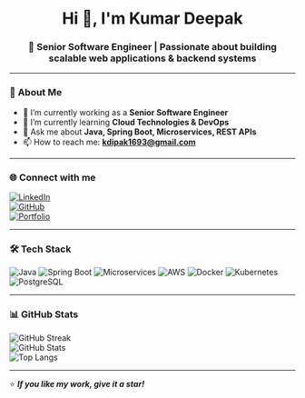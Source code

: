 <h1 align="center">Hi 👋, I'm Kumar Deepak</h1>
<h3 align="center">🚀 Senior Software Engineer | Passionate about building scalable web applications & backend systems</h3>

---

### 🚀 **About Me**
- 🔭 I’m currently working as a **Senior Software Engineer**
- 🌱 I’m currently learning **Cloud Technologies & DevOps**
- 💬 Ask me about **Java, Spring Boot, Microservices, REST APIs**
- 📫 How to reach me: **kdipak1693@gmail.com**

---

### 🌐 **Connect with me**  
[![LinkedIn](https://img.shields.io/badge/LinkedIn-0A66C2?style=for-the-badge&logo=linkedin&logoColor=white)](https://www.linkedin.com/in/your-profile)  
[![GitHub](https://img.shields.io/badge/GitHub-181717?style=for-the-badge&logo=github&logoColor=white)](https://github.com/de011)  
[![Portfolio](https://img.shields.io/badge/Portfolio-FF5722?style=for-the-badge&logo=google-chrome&logoColor=white)](https://your-portfolio-link)  

---

### 🛠 **Tech Stack**
![Java](https://img.shields.io/badge/Java-007396?style=for-the-badge&logo=java&logoColor=white)
![Spring Boot](https://img.shields.io/badge/Spring_Boot-6DB33F?style=for-the-badge&logo=spring-boot&logoColor=white)
![Microservices](https://img.shields.io/badge/Microservices-FF9800?style=for-the-badge&logo=apache&logoColor=white)
![AWS](https://img.shields.io/badge/AWS-FF9900?style=for-the-badge&logo=amazonaws&logoColor=white)
![Docker](https://img.shields.io/badge/Docker-2496ED?style=for-the-badge&logo=docker&logoColor=white)
![Kubernetes](https://img.shields.io/badge/Kubernetes-326CE5?style=for-the-badge&logo=kubernetes&logoColor=white)
![PostgreSQL](https://img.shields.io/badge/PostgreSQL-336791?style=for-the-badge&logo=postgresql&logoColor=white)

---

### 📊 **GitHub Stats**
![GitHub Streak](https://github-readme-streak-stats.herokuapp.com/?user=de011&theme=dark&hide_border=false)  
![GitHub Stats](https://github-readme-stats.vercel.app/api?username=de011&show_icons=true&theme=dark)  
![Top Langs](https://github-readme-stats.vercel.app/api/top-langs/?username=de011&layout=compact&theme=dark)

---

⭐ **_If you like my work, give it a star!_**  

